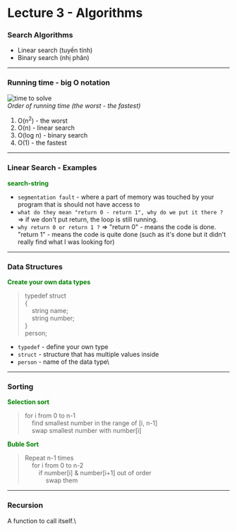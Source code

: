 # Lecture 3 - Algorithms
### Search Algorithms
- Linear search (tuyến tính)
- Binary search (nhị phân)

---
### Running time - big O notation 
![time to solve](https://cs50.harvard.edu/x/2023/notes/3/cs50Week3Slide042.png) \
*Order of running time (the worst - the fastest)*
1. O(n<sup>2</sup>) - the worst
2. O(n) - linear search 
3. O(log n) - binary search
4. O(1) - the fastest 
---
### Linear Search - Examples 
<font color="green">**search-string**</font>
- `segmentation fault` - where a part of memory was touched by your program that is should not have access to
- `what do they mean "return 0 - return 1", why do we put it there ?` => if we don't put return, the loop is still running.
- `why return 0 or return 1 ?` => "return 0" - means the code is done. "return 1" - means the code is quite done (such as it's done but it didn't really find what I was looking for)
--- 
### Data Structures 
<font color="green">**Create your own data types**</font>
> typedef struct\
>{\
>   &nbsp;&nbsp;&nbsp;&nbsp;string name;\
>   &nbsp;&nbsp;&nbsp;&nbsp;string number;\
>}\
> person;
- `typedef` - define your own type
- `struct` - structure that has multiple values inside 
- `person` - name of the data type\ 
---
### Sorting
<font color="green">**Selection sort**</font>
>for i from 0 to n-1\
>&nbsp;&nbsp;&nbsp;&nbsp;find smallest number in the range of [i, n-1]\
>&nbsp;&nbsp;&nbsp;&nbsp;swap smallest number with number[i]

<font color="green">**Buble Sort**</font>
>Repeat n-1 times\
>&nbsp;&nbsp;&nbsp;&nbsp;for i from 0 to n-2\
>&nbsp;&nbsp;&nbsp;&nbsp;&nbsp;&nbsp;&nbsp;&nbsp;if number[i] & number[i+1] out of order\
>&nbsp;&nbsp;&nbsp;&nbsp;&nbsp;&nbsp;&nbsp;&nbsp;&nbsp;&nbsp;&nbsp;&nbsp;swap them 
---
### Recursion
A function to call itself.\
